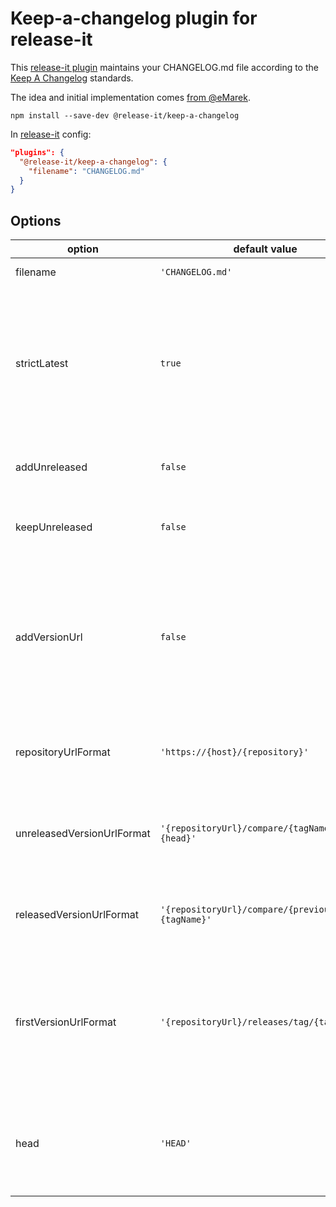 # Keep-a-changelog plugin for release-it

This [release-it plugin](https://github.com/release-it/release-it/blob/master/docs/plugins.md) maintains your
CHANGELOG.md file according to the [Keep A Changelog](https://keepachangelog.com/) standards.

The idea and initial implementation comes [from @eMarek](https://github.com/release-it/release-it/issues/662).

```
npm install --save-dev @release-it/keep-a-changelog
```

In [release-it](https://github.com/release-it/release-it) config:

```json
"plugins": {
  "@release-it/keep-a-changelog": {
    "filename": "CHANGELOG.md"
  }
}
```

## Options

| option                     | default value                                         | description                                                                                                                                      |
| -------------------------- | ----------------------------------------------------- | ------------------------------------------------------------------------------------------------------------------------------------------------ |
| filename                   | `'CHANGELOG.md'`                                      | File with changelogs.                                                                                                                            |
| strictLatest               | `true`                                                | Entry of latest version must be present in order to get correct changelog. Set this option to `false` if you expect latest version without logs. |
| addUnreleased              | `false`                                               | It leaves "Unreleased" title row if set to `true`.                                                                                               |
| keepUnreleased             | `false`                                               | It leaves "Unreleased" title row unchanged if set to `true`.                                                                                     |
| addVersionUrl              | `false`                                               | Links the version to the according changeset. Uses GitHub-compatible URLs by default, see other options to configure the URL format.             |
| repositoryUrlFormat        | `'https://{host}/{repository}'`                       | The format of the repository URL. Used when `addVersionUrl` is set to `true`.                                                                    |
| unreleasedVersionUrlFormat | `'{repositoryUrl}/compare/{tagName}...{head}'`        | The format of the `[unreleased]` section URL. Used when `addVersionUrl` is set to `true`.                                                        |
| releasedVersionUrlFormat   | `'{repositoryUrl}/compare/{previousTag}...{tagName}'` | The format of a release version URL. Used when `addVersionUrl` is set to `true`.                                                                 |
| firstVersionUrlFormat      | `'{repositoryUrl}/releases/tag/{tagName}'`            | The format of the first release version URL, i.e. when no previous tags have been released. Used when `addVersionUrl` is set to `true`.          |
| head                       | `'HEAD'`                                              | The git revision the new version tag is compared to in the Unreleased URL.                                                                       |
